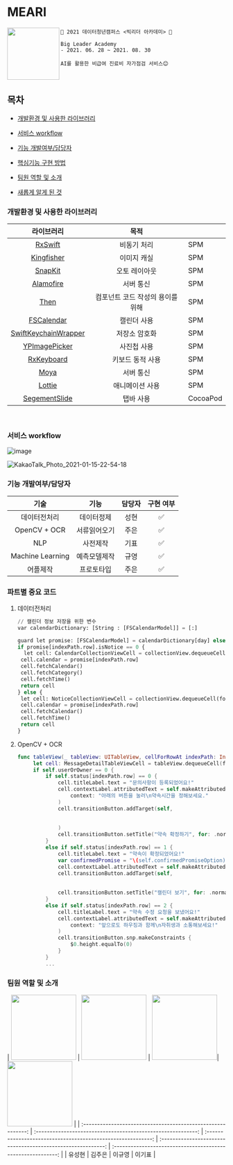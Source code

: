 # MEARI

<img src="https://user-images.githubusercontent.com/87626172/131877946-3ad59fb4-c608-45d7-b744-97f6dd0d85fd.png" width="120" align = "left">

```
🍎 2021 데이터청년캠퍼스 <빅리더 아카데미> 🍎

Big Leader Academy
- 2021. 06. 28 ~ 2021. 08. 30

AI를 활용한 비급여 진료비 자가점검 서비스😊
```


<br/>

## 목차

- [개발환경 및 사용한 라이브러리](#개발환경-및-사용한-라이브러리)

- [서비스 workflow](#서비스-workflow)

- [기능 개발여부/담당자](#기능-개발여부/담당자)

- [핵심기능 구현 방법](#핵심기능-구현-방법)

- [팀원 역할 및 소개](팀원-역할-및-소개)

- [새롭게 알게 된 것](#새롭게-알게-된-것)

### 개발환경 및 사용한 라이브러리

|                          라이브러리                          |               목적               |      |
| :----------------------------------------------------------: | :------------------------------: | ---- |
|       [RxSwift](https://github.com/ReactiveX/RxSwift)        |           비동기 처리            | SPM  |
|     [Kingfisher](https://github.com/onevcat/Kingfisher)      |           이미지 캐실            | SPM  |
|        [SnapKit](https://github.com/SnapKit/SnapKit)         |          오토 레이아웃           | SPM  |
|     [Alamofire](https://github.com/Alamofire/Alamofire)      |            서버 통신             | SPM  |
|           [Then](https://github.com/devxoul/Then)            | 컴포넌트 코드 작성의 용이를 위해 | SPM  |
|   [FSCalendar](https://github.com/WenchaoD/FSCalendar.git)   |           캘린더 사용            | SPM  |
| [SwiftKeychainWrapper](https://github.com/jrendel/SwiftKeychainWrapper) |          저장소 암호화           | SPM  |
| [YPImagePicker](https://github.com/Yummypets/YPImagePicker)  |           사진첩 사용            | SPM  |
| [RxKeyboard](https://github.com/RxSwiftCommunity/RxKeyboard) |         키보드 동적 사용         | SPM  |
| [Moya](https://github.com/Moya/Moya)                         |          서버 통신              | SPM  |
| [Lottie](https://github.com/airbnb/lottie-ios)               |          애니메이션 사용        | SPM  |
| [SegementSlide](https://github.com/Jiar/SegementSlide) | 탭바 사용 | CocoaPod |

<br>

### 서비스 workflow
![image](https://user-images.githubusercontent.com/87626172/131874143-de4d3444-1cca-4d11-9b9a-94a83ba880e0.png)


![KakaoTalk_Photo_2021-01-15-22-54-18](https://user-images.githubusercontent.com/22820675/104735258-bfcb3f80-5784-11eb-99d9-66e6113e972a.png)



### 기능 개발여부/담당자

|    기술     |        기능        | 담당자 | 구현 여부 |
| :---------: | :---------------------: | :----: | :-------: |
|  데이터전처리   |        데이터정제         |  성현  |     ✅     |
|  OpenCV + OCR   |        서류읽어오기         |  주은  |     ✅     |
|   NLP    |         사전제작          |  기표  |     ✅     |
|  Machine Learning   |        예측모델제작        |  규영  |     ✅     |
|      어플제작       |        프로토타입         |  주은  |     ✅     |



### 파트별 중요 코드
1. 데이터전처리

   ~~~python
   // 캘린더 정보 저장을 위한 변수
   var calendarDictionary: [String : [FSCalendarModel]] = [:]
   
   guard let promise: [FSCalendarModel] = calendarDictionary[day] else { return UICollectionViewCell() }
   if promise[indexPath.row].isNotice == 0 {
     let cell: CalendarCollectionViewCell = collectionView.dequeueCell(forIndexPath: indexPath)
   	cell.calendar = promise[indexPath.row]
   	cell.fetchCalendar()
   	cell.fetchCategory()
   	cell.fetchTime()
   	return cell
   } else {
   	let cell: NoticeCollectionViewCell = collectionView.dequeueCell(forIndexPath: indexPath)
   	cell.calendar = promise[indexPath.row]
   	cell.fetchCalendar()
   	cell.fetchTime()
   	return cell
   }
   
   ~~~

2. OpenCV + OCR

   ```swift
   func tableView(_ tableView: UITableView, cellForRowAt indexPath: IndexPath) -> UITableViewCell {
   		let cell: MessageDetailTableViewCell = tableView.dequeueCell(forIndexPath: indexPath)
   		if self.userOrOwner == 0 {
   			if self.status[indexPath.row] == 0 {
   				cell.titleLabel.text = "문의사항이 등록되었어요!"
   				cell.contextLabel.attributedText = self.makeAttributed(
   					context: "아래의 버튼을 눌러\n약속시간을 정해보세요."
   				)
   				cell.transitionButton.addTarget(self,
   																				action: #selector(didTapConfirmButton(_:)),
   																				for: .touchUpInside
   				)
   				cell.transitionButton.setTitle("약속 확정하기", for: .normal)
   			}
   			else if self.status[indexPath.row] == 1 {
   				cell.titleLabel.text = "약속이 확정되었어요!"
   				var confirmedPromise = "\(self.confirmedPromiseOption)예정이에요\n 캘린더에서 일정을 확인해보세요."
   				cell.contextLabel.attributedText = self.makeAttributed(context: confirmedPromise)				
   				cell.transitionButton.addTarget(self,
   																				action: #selector(didTapCalendarButton(_:)),
   																				for: .touchUpInside)
   				cell.transitionButton.setTitle("캘린더 보기", for: .normal)
   			}
   			else if self.status[indexPath.row] == 2 {
   				cell.titleLabel.text = "약속 수정 요청을 보냈어요!"
   				cell.contextLabel.attributedText = self.makeAttributed(
   					context: "앞으로도 하우징과 함께\n자취생과 소통해보세요!"
   				)
   				cell.transitionButton.snp.makeConstraints {
   					$0.height.equalTo(0)
   				}
   			}
   			...
   ```

### 팀원 역할 및 소개

| <IMG src="https://https://github.com/yooseonghyeon.png?size=100" width="150"> | <IMG src="https://github.com/JubyKim.png?size=100" width="150"> | <IMG src="https://github.com/fluffyword.png?size=100" width="150">| <IMG src="https://https://github.com/Giggle1998.png?size=100" width="150"> |
| :----------------------------------------------------------: | :----------------------------------------------------------: | :----------------------------------------------------------: | :----------------------------------------------------------: | :----------------------------------------------------------: |
|                            유성현                            |                            김주은                            |                            이규영                            |                            이기표                            |

